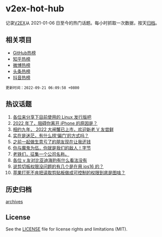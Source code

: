 # v2ex-hot-hub

 记录[V2EX](https://www.v2ex.com/)从 2021-01-06 日至今的热门话题。每小时抓取一次数据，按天[归档](archives)。
 
 ## 相关项目

- [GitHub热榜](https://github.com/lonnyzhang423/github-hot-hub)
- [知乎热榜](https://github.com/lonnyzhang423/zhihu-hot-hub)
- [微博热榜](https://github.com/lonnyzhang423/weibo-hot-hub)
- [头条热榜](https://github.com/lonnyzhang423/toutiao-hot-hub)
- [抖音热榜](https://github.com/lonnyzhang423/douyin-hot-hub)


 `更新时间：2022-09-21 06:09:58 +0800`

## 热议话题

1. [各位来分享下目前使用的 Linux 发行版吧](https://www.v2ex.com/t/881571)
1. [2022 年了，阻碍你离开 iPhone 的原因是？](https://www.v2ex.com/t/881633)
1. [相约九年， 2022 大闸蟹已上市，欢迎新老 V 友尝鲜](https://www.v2ex.com/t/881455)
1. [实在是迷茫，有什么捞‘偏门’的方式吗？](https://www.v2ex.com/t/881576)
1. [之前一起做生意亏了的朋友现在让我还钱](https://www.v2ex.com/t/881449)
1. [你与魔鬼为伍，你就是我们的敌人！字节](https://www.v2ex.com/t/881483)
1. [老铁们，征集一个公司名称。](https://www.v2ex.com/t/881505)
1. [各位 v 友对比亚迪海豹有什么看法没有](https://www.v2ex.com/t/881491)
1. [说剪切板权限没问题的有几个是在用 ios16 的？](https://www.v2ex.com/t/881536)
1. [苹果打死不肯把读取剪贴板做成可控制的权限到底是图啥？](https://www.v2ex.com/t/881510)

## 历史归档

[archives](archives)

## License

See the [LICENSE](LICENSE) file for license rights and limitations (MIT).
